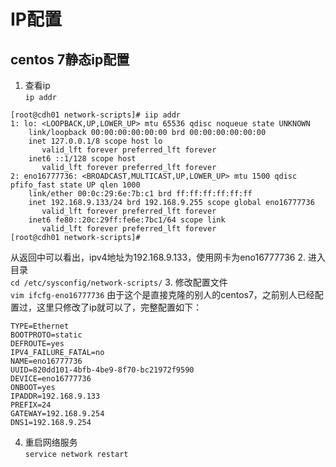 # IP配置


## centos 7静态ip配置
1. 查看ip  
`ip addr`

```
[root@cdh01 network-scripts]# iip addr
1: lo: <LOOPBACK,UP,LOWER_UP> mtu 65536 qdisc noqueue state UNKNOWN
    link/loopback 00:00:00:00:00:00 brd 00:00:00:00:00:00
    inet 127.0.0.1/8 scope host lo
       valid_lft forever preferred_lft forever
    inet6 ::1/128 scope host
       valid_lft forever preferred_lft forever
2: eno16777736: <BROADCAST,MULTICAST,UP,LOWER_UP> mtu 1500 qdisc pfifo_fast state UP qlen 1000
    link/ether 00:0c:29:6e:7b:c1 brd ff:ff:ff:ff:ff:ff
    inet 192.168.9.133/24 brd 192.168.9.255 scope global eno16777736
       valid_lft forever preferred_lft forever
    inet6 fe80::20c:29ff:fe6e:7bc1/64 scope link
       valid_lft forever preferred_lft forever
[root@cdh01 network-scripts]#
```
从返回中可以看出，ipv4地址为192.168.9.133，使用网卡为eno16777736
2. 进入目录  
`cd /etc/sysconfig/network-scripts/`
3. 修改配置文件  
`vim ifcfg-eno16777736`
由于这个是直接克隆的别人的centos7，之前别人已经配置过，这里只修改了ip就可以了，完整配置如下：  
```
TYPE=Ethernet
BOOTPROTO=static
DEFROUTE=yes
IPV4_FAILURE_FATAL=no
NAME=eno16777736
UUID=820dd101-4bfb-4be9-8f70-bc21972f9590
DEVICE=eno16777736
ONBOOT=yes
IPADDR=192.168.9.133
PREFIX=24
GATEWAY=192.168.9.254
DNS1=192.168.9.254
```
4. 重启网络服务  
`service network restart`